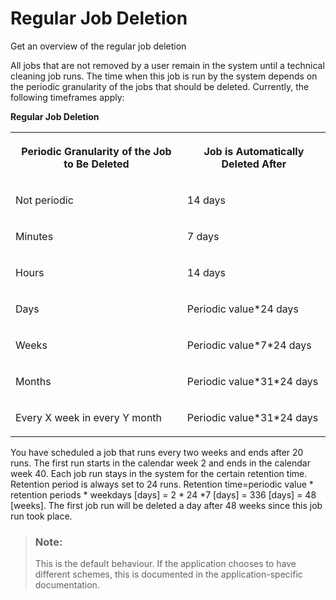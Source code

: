 <!-- loioa98358cf3085452fa79abf13bd7a86f1 -->

# Regular Job Deletion

Get an overview of the regular job deletion



All jobs that are not removed by a user remain in the system until a technical cleaning job runs. The time when this job is run by the system depends on the periodic granularity of the jobs that should be deleted. Currently, the following timeframes apply:

**Regular Job Deletion**


<table>
<tr>
<th valign="top">

Periodic Granularity of the Job to Be Deleted



</th>
<th valign="top">

Job is Automatically Deleted After



</th>
</tr>
<tr>
<td valign="top">

Not periodic



</td>
<td valign="top">

14 days



</td>
</tr>
<tr>
<td valign="top">

Minutes



</td>
<td valign="top">

7 days



</td>
</tr>
<tr>
<td valign="top">

Hours



</td>
<td valign="top">

14 days



</td>
</tr>
<tr>
<td valign="top">

Days



</td>
<td valign="top">

Periodic value\*24 days



</td>
</tr>
<tr>
<td valign="top">

Weeks



</td>
<td valign="top">

Periodic value\*7\*24 days



</td>
</tr>
<tr>
<td valign="top">

Months



</td>
<td valign="top">

Periodic value\*31\*24 days



</td>
</tr>
<tr>
<td valign="top">

Every X week in every Y month



</td>
<td valign="top">

Periodic value\*31\*24 days



</td>
</tr>
</table>



You have scheduled a job that runs every two weeks and ends after 20 runs. The first run starts in the calendar week 2 and ends in the calendar week 40. Each job run stays in the system for the certain retention time. Retention period is always set to 24 runs. Retention time=periodic value \* retention periods \* weekdays \[days\] = 2 \* 24 \*7 \[days\] = 336 \[days\] = 48 \[weeks\]. The first job run will be deleted a day after 48 weeks since this job run took place.

> ### Note:  
> This is the default behaviour. If the application chooses to have different schemes, this is documented in the application-specific documentation.

